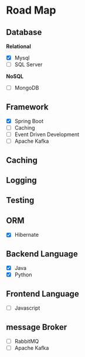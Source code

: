 # Road Map 

## Database    

**Relational**     
- [x] Mysql
- [ ] SQL Server

**NoSQL**   
- [ ] MongoDB

## Framework    
- [x] Spring Boot
- [ ] Caching
- [ ] Event Driven Development
- [ ] Apache Kafka

## Caching  

## Logging

## Testing

## ORM
- [x] Hibernate

## Backend Language 
- [x] Java
- [x] Python

## Frontend Language
- [ ] Javascript

## message Broker
- [ ] RabbitMQ
- [ ] Apache Kafka